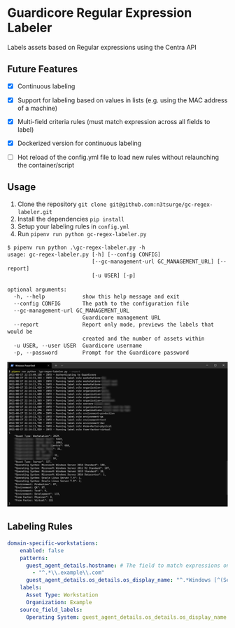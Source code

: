 # Guardicore Regular Expression Labeler

Labels assets based on Regular expressions using the Centra API

## Future Features

- [x] Continuous labeling
- [x] Support for labeling based on values in lists (e.g. using the MAC address of a machine)
- [x] Multi-field criteria rules (must match expression across all fields to label)
- [x] Dockerized version for continuous labeling
- [ ] Hot reload of the config.yml file to load new rules without relaunching the container/script


## Usage

1. Clone the repository `git clone git@github.com:n3tsurge/gc-regex-labeler.git`
2. Install the dependencies `pip install`
3. Setup your labeling rules in `config.yml`
4. Run `pipenv run python gc-regex-labeler.py`

```text
$ pipenv run python .\gc-regex-labeler.py -h
usage: gc-regex-labeler.py [-h] [--config CONFIG]
                           [--gc-management-url GC_MANAGEMENT_URL] [--report]
                           [-u USER] [-p]

optional arguments:
  -h, --help            show this help message and exit
  --config CONFIG       The path to the configuration file
  --gc-management-url GC_MANAGEMENT_URL
                        Guardicore management URL
  --report              Report only mode, previews the labels that would be
                        created and the number of assets within
  -u USER, --user USER  Guardicore username
  -p, --password        Prompt for the Guardicore password
```

![example.png](example.png)

## Labeling Rules

```yaml
domain-specific-workstations:
    enabled: false
    patterns:
      guest_agent_details.hostname: # The field to match expressions on
        - "^.*\\.example\\.com"
      guest_agent_details.os_details.os_display_name: "^.*Windows [^(Server)].*$"
    labels:
      Asset Type: Workstation
      Organization: Example
    source_field_labels:
      Operating System: guest_agent_details.os_details.os_display_name  # Set the label key with the value of this field if prior patterns match
```
